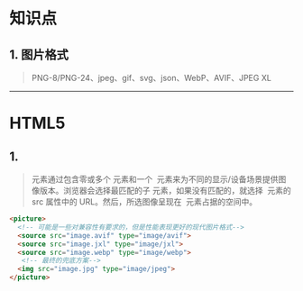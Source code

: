 # 知识点
## 1. 图片格式
> PNG-8/PNG-24、jpeg、gif、svg、json、WebP、AVIF、JPEG XL
----
# HTML5

## 1. [<picture>](https://mp.weixin.qq.com/s/LZ86LkmGwmZMUFLCLjDa4g)
> <picture> 元素通过包含零或多个 <source> 元素和一个 <img> 元素来为不同的显示/设备场景提供图像版本。浏览器会选择最匹配的子 <source> 元素，如果没有匹配的，就选择 <img> 元素的 src 属性中的 URL。然后，所选图像呈现在 <img> 元素占据的空间中。

````html
<picture>
  <!-- 可能是一些对兼容性有要求的，但是性能表现更好的现代图片格式-->
  <source src="image.avif" type="image/avif">
  <source src="image.jxl" type="image/jxl">
  <source src="image.webp" type="image/webp">
   <!-- 最终的兜底方案-->
  <img src="image.jpg" type="image/jpeg">
</picture>
````

